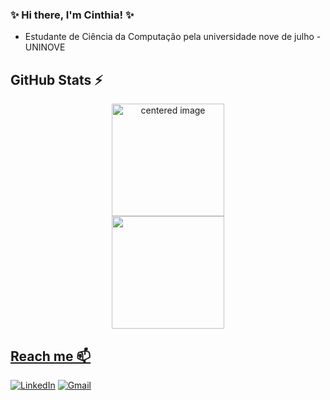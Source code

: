 ### ✨ Hi there, I'm Cinthia! ✨

- Estudante de Ciência da Computação pela universidade nove de julho - UNINOVE

## GitHub Stats ⚡
<div>
  <a href="https://github.com/CinthiaBezerraSouza">
  <center>
    <img height="180em" src="https://github-readme-stats.vercel.app/api?username=CinthiaBezerraSouza&show_icons=true&theme=radical&include_all_commits=true&count_private=true" alt="centered image">
  </center>
  <center>  
    <img height="180em" src="https://github-readme-stats.vercel.app/api/top-langs/?username=CinthiaBezerraSouza&layout=compact&langs_count=7&theme=radical"/> 
  </center>
</div>

## Reach me 📫
[![LinkedIn](https://img.shields.io/badge/LinkedIn-0077B5?style=for-the-badge&logo=linkedin&logoColor=white)](https://www.linkedin.com/in/cinthiabsouza1997/)
[![Gmail](https://img.shields.io/badge/-cinthiasouza@uni9.edu.br-D14836?style=for-the-badge&logo=gmail&logoColor=white&link=mailto:cinthiasouza@uni9.edu.br)](mailto:cinthiasouza@uni9.edu.br)
